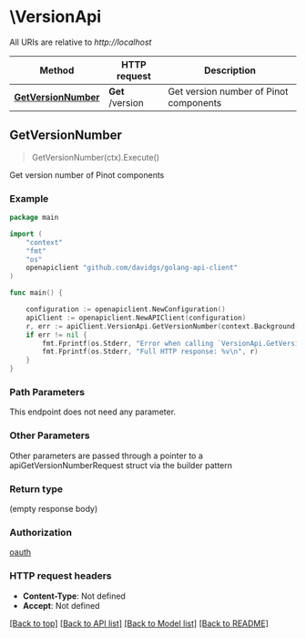 # \VersionApi

All URIs are relative to *http://localhost*

Method | HTTP request | Description
------------- | ------------- | -------------
[**GetVersionNumber**](VersionApi.md#GetVersionNumber) | **Get** /version | Get version number of Pinot components



## GetVersionNumber

> GetVersionNumber(ctx).Execute()

Get version number of Pinot components

### Example

```go
package main

import (
    "context"
    "fmt"
    "os"
    openapiclient "github.com/davidgs/golang-api-client"
)

func main() {

    configuration := openapiclient.NewConfiguration()
    apiClient := openapiclient.NewAPIClient(configuration)
    r, err := apiClient.VersionApi.GetVersionNumber(context.Background()).Execute()
    if err != nil {
        fmt.Fprintf(os.Stderr, "Error when calling `VersionApi.GetVersionNumber``: %v\n", err)
        fmt.Fprintf(os.Stderr, "Full HTTP response: %v\n", r)
    }
}
```

### Path Parameters

This endpoint does not need any parameter.

### Other Parameters

Other parameters are passed through a pointer to a apiGetVersionNumberRequest struct via the builder pattern


### Return type

 (empty response body)

### Authorization

[oauth](../README.md#oauth)

### HTTP request headers

- **Content-Type**: Not defined
- **Accept**: Not defined

[[Back to top]](#) [[Back to API list]](../README.md#documentation-for-api-endpoints)
[[Back to Model list]](../README.md#documentation-for-models)
[[Back to README]](../README.md)

